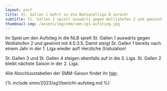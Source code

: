 ```yaml
---
layout: post
title: St. Gallen 1 kehrt in die Nationalliga B zurück!
subtitle: St. Gallen 1 spielt auswärts gegen Wollishofen 2 und gewinnt mit 4.5:3.5.
thumbnail-img: /assets/img/smm/smm-sg1-aufstieg.jpg
---
```


Im Spiel um den Aufstieg in die NLB spielt St. Gallen 1 auswärts gegen Wollishofen 2 und gewinnt mit 4.5:3.5.
Damit steigt St. Gallen 1 bereits nach einem Jahr in der 1. Liga wieder auf! Herzliche Gratulation!

St. Gallen 3 und St. Gallen 4 steigen ebenfalls auf in die 3. Liga. St. Gallen 2 bleibt nächste Saison in der 2. Liga.

Alle Abschlusstabellen der SMM-Saison findet ihr [hier](/smm/2023/sg1).

{% include smm/2023/sg1/bericht-aufstieg.md %}

<style>
table th, table td:nth-of-type(4) {
    white-space: nowrap;
}
</style>

